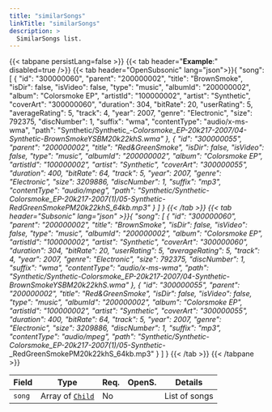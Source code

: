 ```yaml
---
title: "similarSongs"
linkTitle: "similarSongs"
description: >
  SimilarSongs list.
---
```


{{< tabpane persistLang=false >}}
{{< tab header="**Example**:" disabled=true />}}
{{< tab header="OpenSubsonic" lang="json">}}{
    "song": [
    {
        "id": "300000060",
        "parent": "200000002",
        "title": "BrownSmoke",
        "isDir": false,
        "isVideo": false,
        "type": "music",
        "albumId": "200000002",
        "album": "Colorsmoke EP",
        "artistId": "100000002",
        "artist": "Synthetic",
        "coverArt": "300000060",
        "duration": 304,
        "bitRate": 20,
        "userRating": 5,
        "averageRating": 5,
        "track": 4,
        "year": 2007,
        "genre": "Electronic",
        "size": 792375,
        "discNumber": 1,
        "suffix": "wma",
        "contentType": "audio/x-ms-wma",
        "path": "Synthetic/Synthetic_-_Colorsmoke_EP-20k217-2007/04-Synthetic_-_BrownSmokeYSBM20k22khS.wma"
    },
    {
        "id": "300000055",
        "parent": "200000002",
        "title": "Red&GreenSmoke",
        "isDir": false,
        "isVideo": false,
        "type": "music",
        "albumId": "200000002",
        "album": "Colorsmoke EP",
        "artistId": "100000002",
        "artist": "Synthetic",
        "coverArt": "300000055",
        "duration": 400,
        "bitRate": 64,
        "track": 5,
        "year": 2007,
        "genre": "Electronic",
        "size": 3209886,
        "discNumber": 1,
        "suffix": "mp3",
        "contentType": "audio/mpeg",
        "path": "Synthetic/Synthetic_-_Colorsmoke_EP-20k217-2007(1)/05-Synthetic_-_RedGreenSmokePM20k22khS_64kb.mp3"
    }
]
}
{{< /tab >}}
{{< tab header="Subsonic" lang="json" >}}{
    "song": [
    {
        "id": "300000060",
        "parent": "200000002",
        "title": "BrownSmoke",
        "isDir": false,
        "isVideo": false,
        "type": "music",
        "albumId": "200000002",
        "album": "Colorsmoke EP",
        "artistId": "100000002",
        "artist": "Synthetic",
        "coverArt": "300000060",
        "duration": 304,
        "bitRate": 20,
        "userRating": 5,
        "averageRating": 5,
        "track": 4,
        "year": 2007,
        "genre": "Electronic",
        "size": 792375,
        "discNumber": 1,
        "suffix": "wma",
        "contentType": "audio/x-ms-wma",
        "path": "Synthetic/Synthetic_-_Colorsmoke_EP-20k217-2007/04-Synthetic_-_BrownSmokeYSBM20k22khS.wma"
    },
    {
        "id": "300000055",
        "parent": "200000002",
        "title": "Red&GreenSmoke",
        "isDir": false,
        "isVideo": false,
        "type": "music",
        "albumId": "200000002",
        "album": "Colorsmoke EP",
        "artistId": "100000002",
        "artist": "Synthetic",
        "coverArt": "300000055",
        "duration": 400,
        "bitRate": 64,
        "track": 5,
        "year": 2007,
        "genre": "Electronic",
        "size": 3209886,
        "discNumber": 1,
        "suffix": "mp3",
        "contentType": "audio/mpeg",
        "path": "Synthetic/Synthetic_-_Colorsmoke_EP-20k217-2007(1)/05-Synthetic_-_RedGreenSmokePM20k22khS_64kb.mp3"
    }
]
}
{{< /tab >}}
{{< /tabpane >}}

| Field |  Type | Req. | OpenS. | Details |
| --- | --- | --- | --- | --- |
| `song` | Array of [`Child`](../child) | No |     | List of songs |
